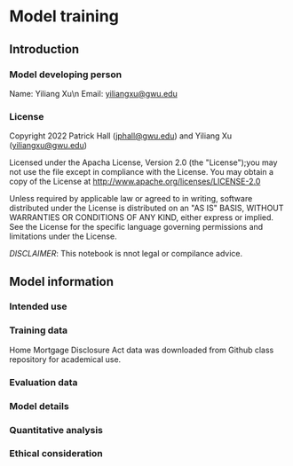 # Model training

## Introduction 


### Model developing person

Name: Yiliang Xu\n 
Email: yiliangxu@gwu.edu


### License

Copyright 2022 Patrick Hall (jphall@gwu.edu) and Yiliang Xu (yiliangxu@gwu.edu)

Licensed under the Apacha License, Version 2.0 (the "License");you may not use the file except in compliance with the License. You may obtain a copy of the License at
     http://www.apache.org/licenses/LICENSE-2.0
     
Unless required by applicable law or agreed to in writing, software distributed under the License is distributed on an "AS IS" BASIS, WITHOUT WARRANTIES OR CONDITIONS OF ANY KIND, either express or implied. See the License for the specific language governing permissions and limitations under the License.

*DISCLAIMER*: This notebook is nnot legal or compilance advice.

## Model information

### Intended use


### Training data

Home Mortgage Disclosure Act data was downloaded from Github class repository for academical use. 


### Evaluation data


### Model details


### Quantitative analysis


### Ethical consideration
